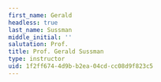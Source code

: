 ```yaml
---
first_name: Gerald
headless: true
last_name: Sussman
middle_initial: ''
salutation: Prof.
title: Prof. Gerald Sussman
type: instructor
uid: 1f2ff674-4d9b-b2ea-04cd-cc08d9f823c5
---
```

